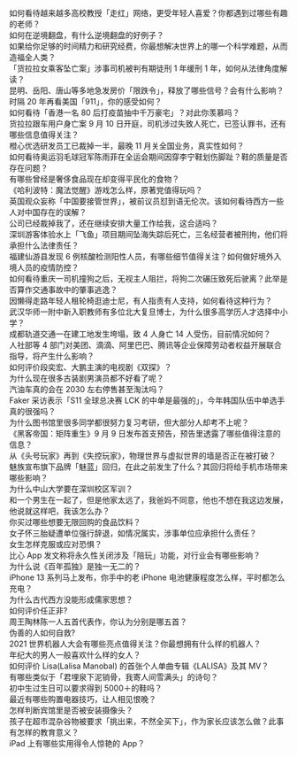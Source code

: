 如何看待越来越多高校教授「走红」网络，更受年轻人喜爱？你都遇到过哪些有趣的老师？  
如何在逆境翻盘，有什么逆境翻盘的好例子？  
如果给你足够的时间精力和研究经费，你最想解决世界上的哪一个科学难题，从而造福全人类？  
「货拉拉女乘客坠亡案」涉事司机被判有期徒刑 1 年缓刑 1 年，如何从法律角度解读？  
昆明、岳阳、唐山等多地急发房价「限跌令」，释放了哪些信号？会有什么影响？  
时隔 20 年再看美国「911」，你的感受如何？  
如何看待「香港一名 80 后打疫苗抽中千万豪宅」？对此你羡慕吗？  
货拉拉跟车用户身亡案 9 月 10 日开庭，司机涉过失致人死亡，已签认罪书，还有哪些信息值得关注？  
橙心优选研发员工已裁掉一半，最晚 11 月关全国业务，真实性如何？  
如何看待奥运羽毛球冠军陈雨菲在全运会期间因穿李宁鞋划伤脚趾？鞋的质量是否存在问题？  
有哪些曾经是奢侈食品现在却变得平民化的食物？  
《哈利波特：魔法觉醒》游戏怎么样，原著党值得玩吗？  
英国观众妄称「中国要接管世界」，被前议员怼到语无伦次。该如何看待西方一些人对中国存在的误解？  
公司已经裁掉我了，还在继续安排大量工作给我，这合适吗？  
深圳游客体验水上「飞鱼」项目期间坠海失踪后死亡，三名经营者被刑拘，他们将承担什么法律责任？  
福建仙游县发现 6 例核酸检测阳性人员，有哪些细节值得关注？如何做好境外入境人员的疫情防控？  
如何看待重庆一司机撞狗之后，无视主人阻拦，将狗二次碾压致死后驶离？此举是否算作交通事故中的肇事逃逸？  
因懒得走路年轻人租轮椅逛迪士尼，有人指责有人支持，如何看待这种行为？  
武汉华师一附中新入职教师有多位北大复旦博士，为什么很多高学历人才选择中小学？  
成都轨道交通一在建工地发生垮塌，致 4 人身亡 14 人受伤，目前情况如何？  
人社部等 4 部门对美团、滴滴、阿里巴巴、腾讯等企业保障劳动者权益开展联合指导，将产生什么影响？  
如何评价段奕宏、大鹏主演的电视剧《双探》？  
为什么现在很多古装剧男演员都不好看了呢？  
汽油车真的会在 2030 左右停售甚至淘汰吗？  
Faker 采访表示「S11 全球总决赛 LCK 的中单是最强的」，今年韩国队伍中单选手真的很强吗？  
为什么图书馆里很多同学都很努力复习考研，但大部分人却考不上呢？  
《黑客帝国：矩阵重生》9 月 9 日发布首支预告，预告里透露了哪些值得注意的信息？  
从《头号玩家》再到《失控玩家》，物理世界与虚拟世界的墙是否正在被打破？  
魅族宣布旗下品牌「魅蓝」回归，在此之前发生了什么？其回归将给手机市场带来哪些影响？  
为什么中山大学要在深圳校区军训？  
和一个男生在一起了，但是他家太远了，我爸妈不同意，他也不想在我这边发展，他说就这样吧，我该怎么办？  
你买过哪些想要无限回购的食品饮料？  
女子怀三胎疑遭单位强行辞退，如情况属实，涉事单位应承担什么责任？  
女生怎样克服或应对恐惧？  
比心 App 发文称将永久性关闭涉及「陪玩」功能，对行业会有哪些影响？  
为什么说《百年孤独》是独一无二的？  
iPhone 13 系列马上发布，你手中的老 iPhone 电池健康程度怎么样，平时都怎么充电？  
为什么古代西方没能形成儒家思想？  
如何评价任正非?  
周王陶林陈一人五首代表作，你认为分别是哪五首？  
伪善的人如何自救?  
2021 世界机器人大会有哪些亮点值得关注？你最想拥有什么样的机器人？  
年纪大的男人一般喜欢什么样的女人？  
如何评价 Lisa(Lalisa Manobal) 的首张个人单曲专辑《LALISA》及其 MV？  
有哪些类似于「君埋泉下泥销骨，我寄人间雪满头」的诗句？  
初中生过生日可以要求得到 5000＋的鞋吗？  
最近有哪些购置电器技巧，让人相见恨晚？  
怎样判断宾馆里是否被安装摄像头？  
孩子在超市混杂谷物被要求「挑出来，不然全买下」，作为家长应该怎么做？此事有怎样的教育意义？  
iPad 上有哪些实用得令人惊艳的 App？  
